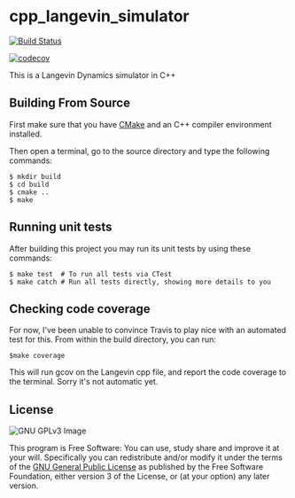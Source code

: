 # cpp_langevin_simulator

[![Build Status](https://travis-ci.org/RainierBarrett/cpp_langevin_simulator.svg?branch=master)](https://travis-ci.org/RainierBarrett/cpp_langevin_simulator)

[![codecov](https://codecov.io/gh/RainierBarrett/cpp_langevin_simulator/branch/master/graph/badge.svg)](https://codecov.io/gh/RainierBarrett/cpp_langevin_simulator)

This is a Langevin Dynamics simulator in C++

## Building From Source

First make sure that you have [CMake](http://www.cmake.org/) and an C++ compiler environment installed.

Then open a terminal, go to the source directory and type the following commands:

    $ mkdir build
    $ cd build
    $ cmake ..
    $ make

## Running unit tests

After building this project you may run its unit tests by using these commands:

    $ make test  # To run all tests via CTest
    $ make catch # Run all tests directly, showing more details to you

## Checking code coverage

For now, I've been unable to convince Travis to play nice with an automated test for this.
From within the build directory, you can run:

    $make coverage

This will run gcov on the Langevin cpp file, and report the code coverage to the terminal. Sorry it's not automatic yet.

## License

![GNU GPLv3 Image](https://www.gnu.org/graphics/gplv3-127x51.png)

This program is Free Software: You can use, study share and improve it at your
will. Specifically you can redistribute and/or modify it under the terms of the
[GNU General Public License](https://www.gnu.org/licenses/gpl.html) as
published by the Free Software Foundation, either version 3 of the License, or
(at your option) any later version.